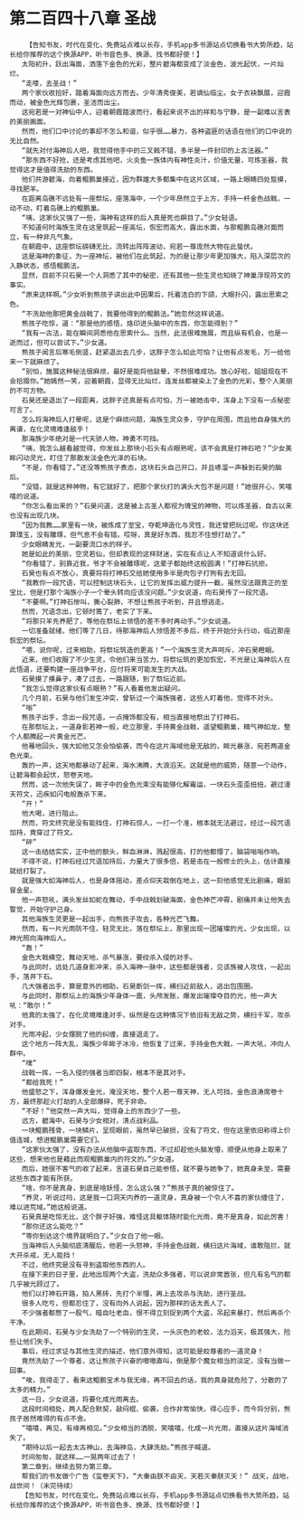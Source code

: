 # 第二百四十八章 圣战
        【告知书友，时代在变化，免费站点难以长存，手机app多书源站点切换看书大势所趋，站长给你推荐的这个换源APP，听书音色多、换源、找书都好使！】
       太阳初升，跃出海面，洒落下金色的光彩，整片碧海都变成了淡金色，波光起伏，一片灿烂。
       “走喽，去圣战！”
       两个家伙收拾好，踏着海面向远方而去。少年清秀俊美，若谪仙临尘。女子衣袂飘展，迎霞而动，被金色光辉包裹，圣洁而出尘。
       这宛若是一对神仙中人，迎着朝霞踏波而行，看起来说不出的祥和与宁静，是一副难以言表的美丽画面。
       然而，他们口中讨论的事却不怎么和谐，似乎很……暴力，各种盗匪的话语在他们的口中说的无比自然。
       “就先对付海神后人吧，我觉得他手中的三叉戟不错，多半是一件封印的上古法器。”
       “那东西不好抢，还是考虑其他吧，火炎鱼一族体内有神性炎汁，价值无量，可炼圣器，我觉得这才是值得洗劫的东西。
       他们共游碧海，向着鲲鹏巢接近，因为群雄大多都集中在这片区域，一路上眼睛四处踅摸，寻找肥羊。
       在距离岛礁不远处有一座祭坛，座落海中，一个少年昂然立于上方，手持一杆金色战戟，一动不动，盯着岛礁上的鲲鹏巢。
       “咦，这家伙又强了一些，海神有这样的后人真是死也瞑目了。”少女轻语。
       不知道何时海族生灵在这里筑起一座高坛，恢宏而高大，露出水面，与那鲲鹏岛礁对面而立，有一种非凡气象。
       在朝霞中，这座祭坛磅礴无比，流转出阵阵波动，宛若一尊庞然大物在此蛰伏。
       这是海神的象征，为一座神坛，被他们在此筑起，为的是让那少年更加强大，陷入深层次的入静状态，感悟鲲鹏法。
       显然，目前不只石昊一个人洞悉了其中的秘密，还有其他一些生灵也知晓了神巢浮现符文的事实。
       “原来这样啊。”少女听到熊孩子讲出此中因果后，托着洁白的下颌，大眼扑闪，露出思索之色。
       “不洗劫他那把黄金战戟了，我要他得到的鲲鹏法。”她忽然这样说道。
       熊孩子吃惊，道：“那是他的感悟，烙印进头脑中的东西，你怎能得到？”
       “我有一古法，能在瞬间洞悉他在思索什么。当然，此法很难施展，而且纵有机会，也是一逝而过，但可以尝试下。”少女道。
       熊孩子闻言后寒毛倒竖，赶紧退出去几步，这胖子怎么如此可怕？让他有点发毛，万一给他来一下就麻烦了。
       “别怕，施展这种秘法很麻烦，最好是能将他敲晕，不然很难成功。放心好啦，姐姐现在不会拾掇你。”她嫣然一笑，迎着朝霞，显得无比灿烂，连发丝都被染上了金色的光彩，整个人美丽的不可方物。
       石昊还是退出了一段距离，这胖子还真是有点可怕，万一被她击中，浑身上下没有一点秘密可言了。
       怎么将海神后人打晕呢，这是个麻烦问题，海族生灵众多，守护在周围，而且他自身强大的离谱，在化灵境难逢敌手！
       那海族少年绝对是一代天骄人物，神勇不可挡。
       “咦，我怎么越看越觉得，你发丝上那块小石头有点眼熟呢，该不会真是打神石吧？”少女美眸闪动灵光，盯住了那散发淡金色光泽的石块。
       “不是，你看错了。”还没等熊孩子表态，这块石头自己开口，并且哧溜一声躲到石昊的脑后。
       “没错，就是这种神物，有它就好了，把那个家伙打的满头大包不是问题！”她很开心，笑嘻嘻的说道。
       “你怎么看出来的？”石昊问道，这是被上古圣人都视为瑰宝的神物，可以炼圣器，自古以来也没有出现几块。
       “因为我教……家里有一块，被炼成了至宝，夺乾坤造化与灵性，我还曾把玩过呢。你这块还算璞玉，没有雕琢，但气息不会有错。哎呀，真是好东西，我忍不住想打劫了。”
       少女眼睛发光，一副要流口水的样子。
       她是如此的美丽，空灵若仙，但却表现的这样财迷，实在有点让人不知道说什么好。
       “你看错了，别靠近我，爷才不会被雕琢呢，这辈子都始终这般圆满！”打神石抗拒。
       石昊也有点不放心，真要将将打神石交给她使用多半是肉包子打狗有去无回。
       “我教你一段咒语，可以控制这块石头，让它的发挥出威力提升一截，虽然没法跟真正的至宝比，但是打那个海族小子一个晕头转向应该没问题。”少女说道，向石昊传了一段咒语。
       “不要啊。”打神石惨叫，撕心裂肺，不想让熊孩子听到，并且想逃走。
       然而，咒语念出，它顿时蔫了，老实了下来。
       “将那只羊先养肥了，等他在祭坛上领悟的差不多时再动手。”少女说道。
       一切准备就绪，他们等了几日，待那海神后人领悟差不多后，终于开始分头行动，临近那座恢宏的祭坛。
       “喂，说你呢，过来相助，将祭坛筑造的更高！”一个海族生灵大声呵斥，冲石昊瞪眼。
       近来，他们收服了不少生灵，令他们来当苦力，将祭坛筑的更加恢宏，不光是让海神后人在此悟道，还要构建一座战争平台，应付将来可能发生的大战。
       石昊摸了摸鼻子，凑了过去，一路跟随，到了祭坛近前。
       “我怎么觉得这家伙有点眼熟？”有人看着他发出疑问。
       几个月前，石昊与他们发生冲突，曾斩过一个海族强者，这些人盯着他，觉得不对头。
       “嗡”
       熊孩子出手，念出一段咒语，一点掩饰都没有，相当直接地祭出了打神石。
       在那祭坛上，一道身影若神一般，屹立那里，手持黄金战戟，遥望鲲鹏巢，精气神如龙，整个人都腾起一片黄金光芒。
       他蓦地回头，强大如他又怎会怕偷袭，而今在这片海域他是无敌的，眸光暴涨，宛若两道金色光束。
       轰的一声，这天地都暴动了起来，海水沸腾，大浪滔天。这就是他的威势，随意一个动作，让碧海都会起伏，怒卷天地。
       然而，这一次他失误了，眸子中的金色光束没有能够化解霉运，一块石头歪歪扭扭，避过漫天符文，迅疾如闪电般轰杀下来。
       “开！”
       他大喝，进行阻止。
       然而，符文终究是没有能挡住，打神石惊人，一打一个准，根本就无法避过，经过一段咒语加持，竟穿过了符文。
       “砰”
       这一击结结实实，正中他的额头，鲜血淋淋，溅起很高，打的他都懵了，脑袋嗡嗡作响。
       不得不说，打神石经过咒语加持后，力量大了很多倍，若是击在一般修士的头上，估计直接就给打裂了。
       就是强大如海神后人，也是身体摇动，差点仰天栽倒在地上，这一刻他感觉无比剧痛，眼前冒金星。
       他一声怒吼，满头发丝如蛇在舞动，手中战戟划破海面，金色神芒冲霄，剧痛并未让他失去警觉，开始守护己身。
       其他海族生灵更是一起出手，向熊孩子攻去，各种光芒飞舞。
       然而，有一片光雨防不住，轻灵无比，落在祭坛上，那里出现一团璀璨的光，少女出现，以神光照向海神后人。
       “轰！”
       金色大戟横空，舞动天地，杀气暴涨，要绞杀入侵的对手。
       与此同时，远处几道身影冲来，杀入海神一脉中，这些都是强者，见该族被人攻伐，一起出手，落井下石。
       几大强者出手，算是意外的相助，石昊断剑一挥，横扫近前敌人，逃出包围圈。
       与此同时，那祭坛上的海族少年身体一震，头颅发胀，爆发出璀璨夺目的光，他一声大吼：“敢尔！”
       他真的太强了，在化灵境难逢对手，纵然是在这种情况下依旧有无敌之势，横扫千军，攻杀对手。
       光雨冲起，少女摆脱了他的纠缠，直接退走了。
       这个地方一阵大乱，海族少年眸子冰冷，他恢复了过来，手持金色大戟，一声大吼，冲向人群中。
       “噗”
       战戟一挥，一名入侵的强者当即四裂，根本不是其对手。
       “都给我死！”
       他盛怒之下，浑身爆发金光，淹没天地，整个人若一尊天神，无人可挡，金色浪涛席卷十方，最终那趁火打劫的人全部爆碎，死于非命。
       “不好！”他突然一声大叫，觉得身上的东西少了一些。
       远方，碧海中，石昊与少女相对，清点战利品。
       一块鲲鹏残骨，一块鳞片，呈现眼前，虽然早已破损，没有了符文，但在这里依旧称得上价值连城，想进鲲鹏巢需要它们。
       “这家伙太强了，没有办法从他脑中盗取东西，不过却趁他头脑发懵，顺便从他身上取来了这些，想来他也是藉此而观鲲鹏巢内的符文的。”少女道。
       而后，她很不客气的收了起来，言道石昊自己能参悟，就不要与她争了，她真身未至，需要这些东西才能有所获。
       “啥，你不是真身，到底是啥妖怪，怎么这么强？”熊孩子真的被惊住了。
       “养灵，听说过吗，这是我一口洞天内养的一道灵身，真身被一个令人不喜的家伙缠住了，难以进荒域。”她这般说道。
       石昊真是吃惊无比，这个胖子好强，难怪这具躯体随时能化光雨，竟不是真身，如此厉害！
       “那你还这么能吃？”
       “等你到达这个境界就明白了。”少女白了他一眼。
       当海神后人头脑彻底清醒后，他若一头怒神，手持金色战戟，横扫这片海域，谁敢阻拦，就大开杀戒，无人能挡！
       不过，他终究是没有寻到盗取他东西的人。
       在接下来的日子里，此地出现两个大盗，洗劫众多强者，可以说非常嚣张，但凡有名气的都几乎被光顾过了。
       他们以打神石开路，拍人黑砖，先打个半懵，再上去攻杀与洗劫，进行圣战。
       很多人吃亏，但都忍住了，没有向外人说起，因为那样的话太丢人了。
       不少强者都憋了一股气，暗自吐老血，恨不得立刻捉到两个大盗，吊起来暴打，然后再杀个干净。
       在此期间，石昊与少女洗劫了一个特别的生灵，一头灰色的老蛟，法力滔天，极其强大，险些让他们失手。
       事后，经过求证与其他生灵的描述，他们意外得知，这可能是蛟尊者的一道灵身！
       竟然洗劫了一个尊者，这让熊孩子兴奋的嗷嗷直叫，倒是那个魔女相当的淡定，没有当做一回事。
       “唉，我得走了，看来这鲲鹏宝术与我无缘，再不回去的话，我的真身就危险了，分散的了太多的精力。”
       这一日，少女说道，将要化成光雨离去。
       这段时间相处，两人配合默契，敲闷棍、偷袭，合作非常愉快，得心应手，而今将分别，熊孩子居然难得的有点不舍。
       “嘻嘻，再见，有缘再相见。”少女相当的洒脱，笑嘻嘻，化成一片光雨，直接从这片海域消失了。
       “期待以后一起去太古神山，去海神岛，大肆洗劫。”熊孩子喊道。
       时间匆匆，就这样……一晃两年过去了！
       第二章到，继续去努力第三章。
       帮我们的书友做个广告《玺卷天下》，“大秦由朕不由天，天若灭秦朕灭天！” 战天，战地，战世间！（未完待续）
       【告知书友，时代在变化，免费站点难以长存，手机app多书源站点切换看书大势所趋，站长给你推荐的这个换源APP，听书音色多、换源、找书都好使！】